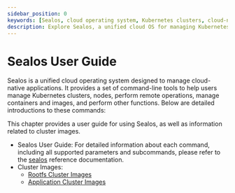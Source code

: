 ```yaml
---
sidebar_position: 0
keywords: [Sealos, cloud operating system, Kubernetes clusters, cloud-native applications, cluster management, container management, image management, cluster images, Sealos user guide, Rootfs cluster images]
description: Explore Sealos, a unified cloud OS for managing Kubernetes clusters and cloud-native apps. Learn about cluster management, containers, and images with our comprehensive user guide.
---
```


# Sealos User Guide

Sealos is a unified cloud operating system designed to manage cloud-native applications. It provides a set of
command-line tools to help users manage Kubernetes clusters, nodes, perform remote operations, manage containers and
images, and perform other functions. Below are detailed introductions to these commands:

This chapter provides a user guide for using Sealos, as well as information related to cluster images.

- Sealos User Guide: For detailed information about each command, including all supported parameters and subcommands,
  please refer to the [sealos](/self-hosting/lifecycle-management/reference/sealos/commands.md) reference documentation.
- Cluster Images:
    - [Rootfs Cluster Images](/self-hosting/lifecycle-management/reference/sealos/kubernetes-cluster-image.md)
    - [Application Cluster Images](/self-hosting/lifecycle-management/reference/sealos/app-cluster-image.md)
